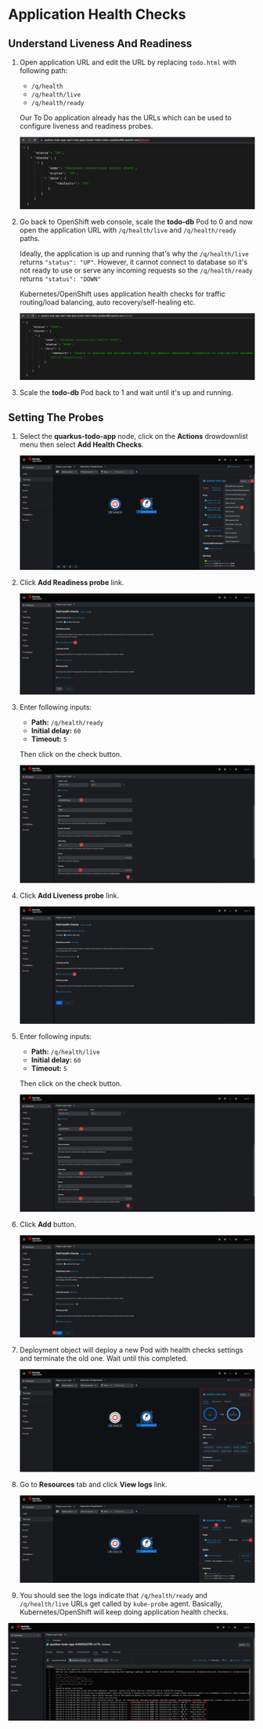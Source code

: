 # Application Health Checks

## Understand Liveness And Readiness

1. Open application URL and edit the URL by replacing `todo.html` with following path:

   - `/q/health`
   - `/q/health/live`
   - `/q/health/ready`

   Our To Do application already has the URLs which can be used to configure liveness and readiness probes.

   ![Health check URL](images/healthcheck00.png)

2. Go back to OpenShift web console, scale the **todo-db** Pod to 0 and now open the application URL with `/q/health/live` and `/q/health/ready` paths.

   Ideally, the application is up and running that's why the `/q/health/live` returns `"status": "UP"`. However, it cannot connect to database so it's not ready to use or serve any incoming requests so the `/q/health/ready` returns `"status": "DOWN"`

   Kubernetes/OpenShift uses application health checks for traffic routing/load balancing, auto recovery/self-healing etc.

   ![Health check URL](images/healthcheck02.png)

3. Scale the **todo-db** Pod back to 1 and wait until it's up and running.

## Setting The Probes

1. Select the **quarkus-todo-app** node, click on the **Actions** drowdownlist menu then select **Add Health Checks**.

   ![Add health checks](images/healthcheck01.png)

2. Click **Add Readiness probe** link.

   ![Add health checks](images/healthcheck03.png)

3. Enter following inputs:

   - **Path:** `/q/health/ready`
   - **Initial delay:** `60`
   - **Timeout:** `5`

   Then click on the check button.

   ![Add health checks](images/healthcheck04.png)

4. Click **Add Liveness probe** link.

   ![Add health checks](images/healthcheck05.png)

5. Enter following inputs:

   - **Path:** `/q/health/live`
   - **Initial delay:** `60`
   - **Timeout:** `5`

   Then click on the check button.

   ![Add health checks](images/healthcheck06.png)

6. Click **Add** button.

   ![Add health checks](images/healthcheck07.png)

7. Deployment object will deploy a new Pod with health checks settings and terminate the old one. Wait until this completed.

   ![Add health checks](images/healthcheck08.png)

8. Go to **Resources** tab and click **View logs** link.

   ![Add health checks](images/healthcheck09.png)

9. You should see the logs indicate that `/q/health/ready` and `/q/health/live` URLs get called by `kube-probe` agent. Basically, Kubernetes/OpenShift will keep doing application health checks.

![Add health checks](images/healthcheck10.png)

